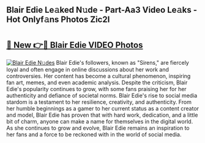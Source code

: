 ## Blair Edie Le𝚊ked N𝚞de - Part-Aa3 Video Le𝚊ks - Hot Onlyf𝚊ns Photos Zic2I

# <h2><a href="http://ac32864.deff.icu/?id=Blair+Edie">🔗 New 👉🔴 Blair Edie VIDEO Photos</a></h2>

[![Blair Edie N𝚞des](https://i.imgur.com/rIISA9y.gif)](http://ac32864.deff.icu/?id=Blair+Edie)
Blair Edie's followers, known as "Sirens," are fiercely loyal and often engage in online discussions about her work and controversies. Her content has become a cultural phenomenon, inspiring fan art, memes, and even academic analysis. Despite the criticism, Blair Edie's popularity continues to grow, with some fans praising her for her authenticity and defiance of societal norms. Blair Edie's rise to social media stardom is a testament to her resilience, creativity, and authenticity. From her humble beginnings as a gamer to her current status as a content creator and model, Blair Edie has proven that with hard work, dedication, and a little bit of charm, anyone can make a name for themselves in the digital world. As she continues to grow and evolve, Blair Edie remains an inspiration to her fans and a force to be reckoned with in the world of social media.
